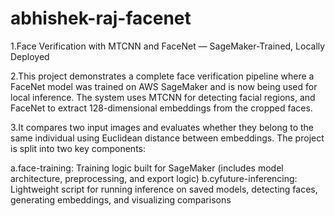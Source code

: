 # abhishek-raj-facenet
1.Face Verification with MTCNN and FaceNet — SageMaker-Trained, Locally Deployed

2.This project demonstrates a complete face verification pipeline where a FaceNet model was trained on AWS SageMaker and is now being used for local inference. The system uses MTCNN for detecting facial regions, and FaceNet to extract 128-dimensional embeddings from the cropped faces.

3.It compares two input images and evaluates whether they belong to the same individual using Euclidean distance between embeddings. The project is split into two key components:

a.face-training: Training logic built for SageMaker (includes model architecture, preprocessing, and export logic) b.cyfuture-inferencing: Lightweight script for running inference on saved models, detecting faces, generating embeddings, and visualizing comparisons

